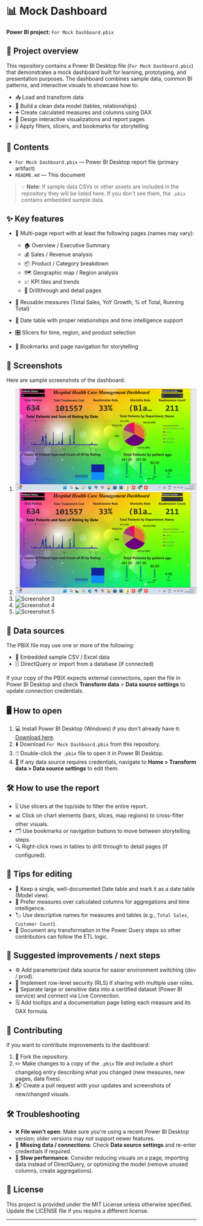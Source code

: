 # 📊 Mock Dashboard

**Power BI project:** `For Mock Dashboard.pbix`

## 📖 Project overview

This repository contains a Power BI Desktop file (`For Mock Dashboard.pbix`) that demonstrates a mock dashboard built for learning, prototyping, and presentation purposes. The dashboard combines sample data, common BI patterns, and interactive visuals to showcase how to:

- 📥 Load and transform data  
- 🔗 Build a clean data model (tables, relationships)  
- ➕ Create calculated measures and columns using DAX  
- 🎨 Design interactive visualizations and report pages  
- 🎚️ Apply filters, slicers, and bookmarks for storytelling  

## 📂 Contents

- `For Mock Dashboard.pbix` — Power BI Desktop report file (primary artifact)  
- `README.md` — This document  

> 💡 **Note:** If sample data CSVs or other assets are included in the repository they will be listed here. If you don't see them, the `.pbix` contains embedded sample data.

## ✨ Key features

- 📑 Multi-page report with at least the following pages (names may vary):  
  - 🏠 Overview / Executive Summary  
  - 💰 Sales / Revenue analysis  
  - 📦 Product / Category breakdown  
  - 🗺️ Geographic map / Region analysis  
  - 📈 KPI tiles and trends  
  - 🔎 Drillthrough and detail pages  

- 📏 Reusable measures (Total Sales, YoY Growth, % of Total, Running Total)  
- 📅 Date table with proper relationships and time intelligence support  
- 🎛️ Slicers for time, region, and product selection  
- 📌 Bookmarks and page navigation for storytelling  

## 📸 Screenshots

Here are sample screenshots of the dashboard:

1. ![Screenshot 1](1.png)  
2. ![Screenshot 2](2.png)  
3. ![Screenshot 3](3.png)  
4. ![Screenshot 4](4.png)  
5. ![Screenshot 5](5.png)  

## 🔗 Data sources

The PBIX file may use one or more of the following:

- 📄 Embedded sample CSV / Excel data  
- 🗄️ DirectQuery or import from a database (if connected)  

If your copy of the PBIX expects external connections, open the file in Power BI Desktop and check **Transform data** > **Data source settings** to update connection credentials.

## 🖥️ How to open

1. 💻 Install Power BI Desktop (Windows) if you don't already have it: [Download here](https://powerbi.microsoft.com/).  
2. ⬇️ Download `For Mock Dashboard.pbix` from this repository.  
3. 🖱️ Double-click the `.pbix` file to open it in Power BI Desktop.  
4. 🔑 If any data source requires credentials, navigate to **Home > Transform data > Data source settings** to edit them.  

## 🛠️ How to use the report

- 🎚️ Use slicers at the top/side to filter the entire report.  
- 📊 Click on chart elements (bars, slices, map regions) to cross-filter other visuals.  
- 🗂️ Use bookmarks or navigation buttons to move between storytelling steps.  
- 🔍 Right-click rows in tables to drill through to detail pages (if configured).  

## 📝 Tips for editing

- 📅 Keep a single, well-documented Date table and mark it as a date table (Model view).  
- 🧮 Prefer measures over calculated columns for aggregations and time intelligence.  
- 🏷️ Use descriptive names for measures and tables (e.g., `Total Sales`, `Customer Count`).  
- 🧾 Document any transformation in the Power Query steps so other contributors can follow the ETL logic.  

## 🚀 Suggested improvements / next steps

- ⚙️ Add parameterized data source for easier environment switching (dev / prod).  
- 🔐 Implement row-level security (RLS) if sharing with multiple user roles.  
- 🏢 Separate large or sensitive data into a certified dataset (Power BI service) and connect via Live Connection.  
- 🗒️ Add tooltips and a documentation page listing each measure and its DAX formula.  

## 🤝 Contributing

If you want to contribute improvements to the dashboard:

1. 🍴 Fork the repository.  
2. ✏️ Make changes to a copy of the `.pbix` file and include a short changelog entry describing what you changed (new measures, new pages, data fixes).  
3. 📬 Create a pull request with your updates and screenshots of new/changed visuals.  

## 🛠️ Troubleshooting

- ❌ **File won't open**: Make sure you're using a recent Power BI Desktop version; older versions may not support newer features.  
- 📡 **Missing data / connections**: Check **Data source settings** and re-enter credentials if required.  
- 🐢 **Slow performance**: Consider reducing visuals on a page, importing data instead of DirectQuery, or optimizing the model (remove unused columns, create aggregations).  

## 📜 License

This project is provided under the MIT License unless otherwise specified. Update the LICENSE file if you require a different license.  

---
